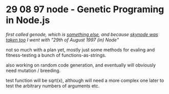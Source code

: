 29 08 97 node - Genetic Programing in Node.js
===

_first called genode, which is [something else](http://genode.org/), and because [skynode was taken too](http://www.satwest.com/SkyNode_Tracker_p/sdt-200.htm) I went with "29th of August 1997 (in) Node"_

not so much with a plan yet, mostly just some methods for evaling and fitness-testing a bunch of functions-as-strings.

also working on random code generation, and eventually will obviously need mutation / breeding.

test function will be sqrt(x), although will need a more complex one later to test the arbitrary numbers of arguments etc.
